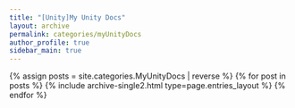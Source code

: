 ```yaml
---
title: "[Unity]My Unity Docs"
layout: archive
permalink: categories/myUnityDocs
author_profile: true
sidebar_main: true
---
```


{% assign posts = site.categories.MyUnityDocs | reverse %}
{% for post in posts %} {% include archive-single2.html type=page.entries_layout %} {% endfor %}